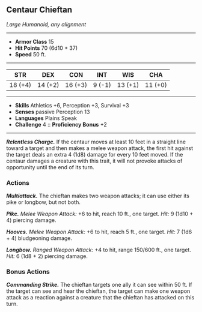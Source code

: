 ## Centaur Chieftan
*Large Humanoid, any alignment*
___
- **Armor Class** 15
- **Hit Points** 70 (6d10 + 37)
- **Speed** 50 ft.
___
|STR|DEX|CON|INT|WIS|CHA|
|:---:|:---:|:---:|:---:|:---:|:---:|
|18 (+4)|14 (+2)|16 (+3)|9 (-1)|13 (+1)|11 (+0)|
___
- **Skills** Athletics +6, Perception +3, Survival +3
- **Senses** passive Perception 13
- **Languages** Plains Speak
- **Challenge** 4 :: **Proficiency Bonus**  +2
___
***Relentless Charge.*** If the centaur moves at least 10 feet in a straight line toward a target and then makes a melee weapon attack, the first hit against the target deals an extra 4 (1d8) damage for every 10 feet moved. If the centaur damages a creature with this trait, it will not provoke attacks of opportunity until the end of its turn.

### Actions
***Multiattack.*** The chieftan makes two weapon attacks; it can use either its pike or longbow, but not both.

***Pike.*** _Melee Weapon Attack:_ +6 to hit, reach 10 ft., one target. _Hit:_ 9 (1d10 + 4) piercing damage.

***Hooves.*** _Melee Weapon Attack:_ +6 to hit, reach 5 ft., one target. _Hit:_ 7 (1d6 + 4) bludgeoning damage.

***Longbow.*** _Ranged Weapon Attack:_ +4 to hit, range 150/600 ft., one target. _Hit:_ 6 (1d8 + 2) piercing damage.

### Bonus Actions
***Commanding Strike.*** The chieftan targets one ally it can see within 50 ft. If the target can see and hear the chieftan, the target can make one weapon attack as a reaction against a creature that the chieftan has attacked on this turn.
